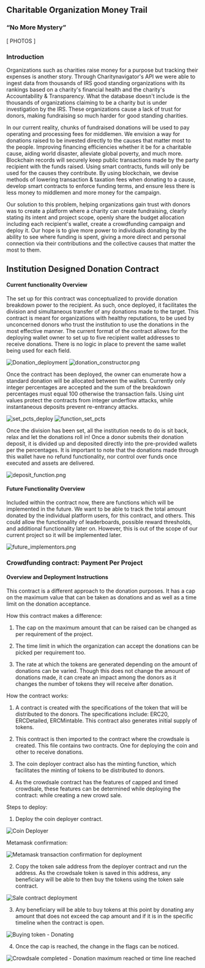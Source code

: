 ## Charitable Organization Money Trail

### “No More Mystery”

[ PHOTOS ]

### Introduction 
Organizations such as charities raise money for a purpose but tracking their expenses is another story. Through Charitynavigator's API we were able to ingest data from thousands of IRS good standing organizations with its rankings based on a charity's financial health and the charity's Accountability & Transparency. What the database doesn't include is the thousands of organizations claiming to be a charity but is under investigation by the IRS. These organizations cause a lack of trust for donors, making fundraising so much harder for good standing charities.

In our current reality, chunks of fundraised donations will be used to pay operating and processing fees for middlemen. We envision a way for donations raised to be invested directly to the causes that matter most to the people. Improving financing efficiencies whether it be for a charitable cause, aiding world disaster, alleviate global poverty, and much more. Blockchain records will securely keep public transactions made by the party recipient with the funds raised. Using smart contracts, funds will only be used for the causes they contribute. By using blockchain, we devise methods of lowering transaction & taxation fees when donating to a cause, develop smart contracts to enforce funding terms, and ensure less there is less money to middlemen and more money for the campaign. 

Our solution to this problem, helping organizations gain trust with donors was to create a platform where a charity can create fundraising, clearly stating its intent and project scope, openly share the budget allocation including each recipient's wallet, create a crowdfunding campaign and deploy it. Our hope is to give more power to individuals donating by the ability to see where funding is spent, giving a more direct and personal connection via their contributions and the collective causes that matter the most to them.



## Institution Designed Donation Contract

#### Current functionality Overview
The set up for this contract was conceptualized to provide donation breakdown power to the recipient. As such, once deployed, it facilitates the division and simultaneous transfer of any donations made to the target. This contract is meant for organizations with healthy reputations, to be used by unconcerned donors who trust the institution to use the donations in the most effective manner. The current format of the contract allows for the deploying wallet owner to set up to five recipient wallet addresses to receive donations. There is no logic in place to prevent the same wallet being used for each field.

![Donation_deployment](Images/Donation_deployment.png) ![donation_constructor.png](Images/donation_constructor.png) 

Once the contract has been deployed, the owner can enumerate how a standard donation will be allocated between the wallets. Currently only integer percentages are accepted and the sum of the breakdown percentages must equal 100 otherwise the transaction fails. Using uint values protect the contracts from integer underflow attacks, while instantaneous deposits prevent re-entrancy attacks.

![set_pcts_deploy](Images/set_pcts_deploy.png) ![function_set_pcts](Images/set_pcts_function.png)

Once the division has been set, all the institution needs to do is sit back, relax and let the donations roll in! Once a donor submits their donation deposit, it is divided up and deposited directly into the pre-provided wallets per the percentages. It is important to note that the donations made through this wallet have no refund functionality, nor control over funds once executed and assets are delivered.

![deposit_function.png](Images/deposit_function.png)

#### Future Functionality Overview
Included within the contract now, there are functions which will be implemented in the future. We want to be able to track the total amount donated by the individual platform users, for this contract, and others. This could allow the functionality of leaderboards, possible reward thresholds, and additional functionality later on. However, this is out of the scope of our current project so it will be implemented later.

![future_implementors.png](Images/future_implementors.png)



### Crowdfunding contract: Payment Per Project
#### Overview and Deployment Instructions

This contract is a different approach to the donation purposes. It has a cap on the maximum value that can be taken as donations and as well as a time limit on the donation acceptance.

How this contract makes a difference:

1. The cap on the maximum amount that can be raised can be changed as per requirement of the project.

2. The time limit in which the organization can accept the donations can be picked per requirement too.

3. The rate at which the tokens are generated depending on the amount of donations can be varied. Though this does not change the amount of donations made, it can create an impact among the donors as it changes the number of tokens they will receive after donation.

How the contract works:

1. A contract is created with the specifications of the token that will be distributed to the donors. The specifications include: ERC20, ERCDetailed, ERCMintable. This contract also generates initial supply of tokens.

2. This contract is then imported to the contract where the crowdsale is created. This file contains two contracts. One for deploying the coin and other to receive donations.

3. The coin deployer contract also has the minting function, which facilitates the minting of tokens to be distributed to donors.

4. As the crowdsale contract has the features of capped and timed crowdsale, these features can be determined while deploying the contract: while creating a new crowd sale.

Steps to deploy:

1. Deploy the coin deployer contract.

![Coin Deployer](Images/deployer-deploy-remix.PNG)

Metamask confirmation:

![Metamask transaction confirmation for deployment](Images/deployer-deploy-metamask.PNG)

2. Copy the token sale address from the deployer contract and run the address. As the crowdsale token is saved in this address, any beneficiary will be able to then buy the tokens using the token sale contract.

![Sale contract deployment](Images/sale-deploy-remix.PNG)

3. Any beneficiary will be able to buy tokens at this point by donating any amount that does not exceed the cap amount and if it is in the specific timeline when the contract is open.

![Buying token - Donating](Images/buy-tokens.PNG)

4. Once the cap is reached, the change in the flags can be noticed.

![Crowdsale completed - Donation maximum reached or time line reached](Images/Status.PNG)


